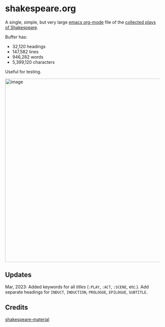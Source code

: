 # shakespeare.org
A single, simple, but very large [emacs org-mode](https://orgmode.org) file of the [collected plays of Shakespeare](./shakespeare.org).

Buffer has:
  - 32,120 headings
  - 147,582 lines
  - 946,282 words
  - 5,399,120 characters

Useful for testing. 

<img width="597" alt="image" src="https://user-images.githubusercontent.com/93749/215841990-39f48303-9317-4116-91fa-74c932dc311b.png">

## Updates

Mar, 2023: Added keywords for all _titles_ (`:PLAY`, `:ACT`, `:SCENE`, etc.).  Add separate headings for `INDUCT`, `INDUCTION`, `PROLOGUE`, `EPILOGUE`, `SUBTITLE`.

## Credits

[shakespeare-material](https://github.com/okfn/shakespeare-material)

